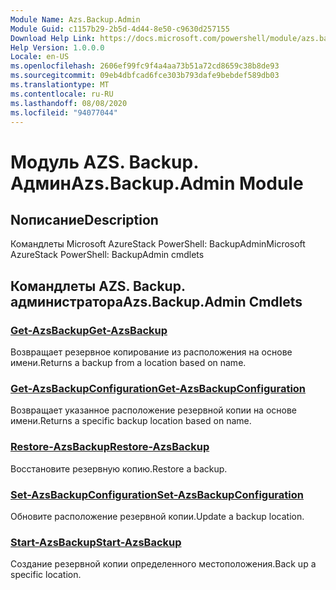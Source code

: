 ```yaml
---
Module Name: Azs.Backup.Admin
Module Guid: c1157b29-2b5d-4d44-8e50-c9630d257155
Download Help Link: https://docs.microsoft.com/powershell/module/azs.backup.admin
Help Version: 1.0.0.0
Locale: en-US
ms.openlocfilehash: 2606ef99fc9f4a4aa73b51a72cd8659c38b8de93
ms.sourcegitcommit: 09eb4dbfcad6fce303b793dafe9bebdef589db03
ms.translationtype: MT
ms.contentlocale: ru-RU
ms.lasthandoff: 08/08/2020
ms.locfileid: "94077044"
---
```

# <span data-ttu-id="bc0b2-101">Модуль AZS. Backup. Админ</span><span class="sxs-lookup"><span data-stu-id="bc0b2-101">Azs.Backup.Admin Module</span></span>
## <span data-ttu-id="bc0b2-102">Nописание</span><span class="sxs-lookup"><span data-stu-id="bc0b2-102">Description</span></span>
<span data-ttu-id="bc0b2-103">Командлеты Microsoft AzureStack PowerShell: BackupAdmin</span><span class="sxs-lookup"><span data-stu-id="bc0b2-103">Microsoft AzureStack PowerShell: BackupAdmin cmdlets</span></span>

## <span data-ttu-id="bc0b2-104">Командлеты AZS. Backup. администратора</span><span class="sxs-lookup"><span data-stu-id="bc0b2-104">Azs.Backup.Admin Cmdlets</span></span>
### [<span data-ttu-id="bc0b2-105">Get-AzsBackup</span><span class="sxs-lookup"><span data-stu-id="bc0b2-105">Get-AzsBackup</span></span>](Get-AzsBackup.md)
<span data-ttu-id="bc0b2-106">Возвращает резервное копирование из расположения на основе имени.</span><span class="sxs-lookup"><span data-stu-id="bc0b2-106">Returns a backup from a location based on name.</span></span>

### [<span data-ttu-id="bc0b2-107">Get-AzsBackupConfiguration</span><span class="sxs-lookup"><span data-stu-id="bc0b2-107">Get-AzsBackupConfiguration</span></span>](Get-AzsBackupConfiguration.md)
<span data-ttu-id="bc0b2-108">Возвращает указанное расположение резервной копии на основе имени.</span><span class="sxs-lookup"><span data-stu-id="bc0b2-108">Returns a specific backup location based on name.</span></span>

### [<span data-ttu-id="bc0b2-109">Restore-AzsBackup</span><span class="sxs-lookup"><span data-stu-id="bc0b2-109">Restore-AzsBackup</span></span>](Restore-AzsBackup.md)
<span data-ttu-id="bc0b2-110">Восстановите резервную копию.</span><span class="sxs-lookup"><span data-stu-id="bc0b2-110">Restore a backup.</span></span>

### [<span data-ttu-id="bc0b2-111">Set-AzsBackupConfiguration</span><span class="sxs-lookup"><span data-stu-id="bc0b2-111">Set-AzsBackupConfiguration</span></span>](Set-AzsBackupConfiguration.md)
<span data-ttu-id="bc0b2-112">Обновите расположение резервной копии.</span><span class="sxs-lookup"><span data-stu-id="bc0b2-112">Update a backup location.</span></span>

### [<span data-ttu-id="bc0b2-113">Start-AzsBackup</span><span class="sxs-lookup"><span data-stu-id="bc0b2-113">Start-AzsBackup</span></span>](Start-AzsBackup.md)
<span data-ttu-id="bc0b2-114">Создание резервной копии определенного местоположения.</span><span class="sxs-lookup"><span data-stu-id="bc0b2-114">Back up a specific location.</span></span>

